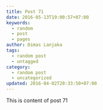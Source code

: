 ```yaml
---
title: Post 71
date: 2016-05-13T19:00:57+07:00
keywords:
  - random
  - post
  - pages
author: Dimas Lanjaka
tags:
  - random post
  - untagged
category:
  - random post
  - uncategorized
updated: 2016-04-02T20:33:50+07:00
---
```

This is content of post 71